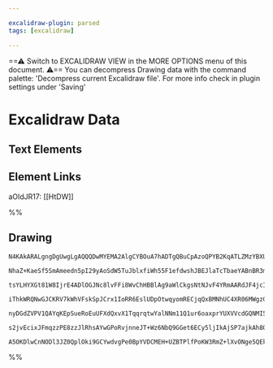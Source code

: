 ```yaml
---

excalidraw-plugin: parsed
tags: [excalidraw]

---
```

==⚠  Switch to EXCALIDRAW VIEW in the MORE OPTIONS menu of this document. ⚠== You can decompress Drawing data with the command palette: 'Decompress current Excalidraw file'. For more info check in plugin settings under 'Saving'


# Excalidraw Data

## Text Elements
## Element Links
aOldJR17: [[HtDW]]

%%
## Drawing
```compressed-json
N4KAkARALgngDgUwgLgAQQQDwMYEMA2AlgCYBOuA7hADTgQBuCpAzoQPYB2KqATLZMzYBXUtiRoIACyhQ4zZAHoFAc0JRJQgEYA6bGwC2CgF7N6hbEcK4OCtptbErHALRY8RMpWdx8Q1TdIEfARcZgRmBShcZQUebQAObQBmGjoghH0EDihmbgBtcDBQMBKIEm4IXAB5fGIAKQAlAEYAdlSSyFhECozNBGJiXE1g9tLMbmcAVkmW7UmAFgBORZ4A

NhaZ+KaeSf5SmAmeedn5pI29yAoSdW5TuJblxfiWh55F1efdwshJBEJlaTcTbaeYABnBR3mTTBqx2F0qHGUIzQoPhzCgpDYAGsEABhNj4NikCoAYiaCHJ5NGkE0uGwWOUmKEHGI+MJxIkGOszDguEC2WpEAAZoR8PgAMqwZHoSR0jSBQXozE4gDq10k3CaaIx2IQkpg0oggg8gqZAI44VyaC13wgbF52DUB2t4PhTJZFuYVtQHCEYrRCH6twW8z4

tsYLHYXGt81W8IjrE4ADlOGJNc8lvFFi8WvChHBBlAg9aWlCkgsNtNJvF4YRmAARdJF4jcIUEMLwxnCOAASWI3ryAF14ZphCyAKLBTLZAfD21EDhYip5PL1qD1lWDweCwn04uoNv4Du25jucSoAodMA2q9Nb5zjoQbBCdEGeu4KLcYqP/TEAAKmJyF+3ylC+CBVPYJBOI2bZ+jkrbtggFylLS9JdsyxAALIftgki4tY9ChAhR5ISBNJ0gy7pYThk

iThkWRQNwGJCKRV7kWhVFskSpJCrx1IoRR6EslUDpOtwqyomRECjqQxBMNhUC4XR06MWgzGsVe0lEnJpBcRy6AkrxQr8TS2lMCJdJiSiyGQCKwQcLgmQAGp1oQwznoeYQgQAvt83m1iyWAVLgoIQIUvlgA+lRwHAkofue37QL8mQVIMpBLnsDCEAgFAAEKCZxBLcRIhlGXxmXPqQ/JQD2Rb6JKyp4kV+kQGSFLtaMT4iNVtUZPlHFjqyzUVFyHA8

nyDGdZVPV1QAYqKEpSueRoEuUFXdQxvX1TqqrqtwYalNNm11Q1ur6oaxprYUXVVcdGQNMI5qWpq623dkW0WY6sCaq611He9c2cFAs2OaKzqoF8h0bQDGSzUD4qEEY548JJUNvTVdUACpYFAACCRDKNG6DBEKjGvTNGRxaQeNVWwFC/LgLZoL6/p/dDGMZOOLK47T9MhEz6B8piVDk3d+g88LmPwMtVGdaemJigAGuJTSrNocLXfLBL4AAmtwSSrI

s2jvEcixJFmqzzPE8zzJlRhsAYwGPoRvjnneJT+Wz6NbQ9GGet6ECy5ljIkAjSP7ajkAh8QkoIHAQLB6QJCYWwclc0MwQC55GkQNHelO6UuUEgLgfKLSAAUPCtNQvDV7XuaoKCcwAJSCg0CDKH6fIVKQZe4JXSSorwg81zwI+Ny3YUe6L2SnTiIlQFG3os/gmVCuQmTt4FSeIgXkBZBn+7qfC2BEPHamkCx8IOSlF9X7awhQAu57qeFmV2AAVgg2

A5OKDlwCnNODl3JZ0QplOki9GCYwdvgPe0BpYVDCMEH+UZBTPlfPoKW3RmZ+lXvONge5QEkXhPgUIeMUFQJgdwFe4VwCe1sqKcIX5fLeSAA=
```
%%